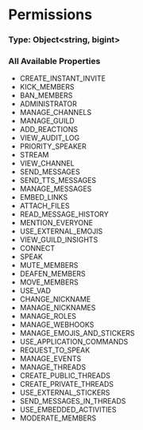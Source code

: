 # Permissions

### Type: Object\<string, bigint>

### All Available Properties

* CREATE\_INSTANT\_INVITE
* KICK\_MEMBERS
* BAN\_MEMBERS
* ADMINISTRATOR
* MANAGE\_CHANNELS
* MANAGE\_GUILD
* ADD\_REACTIONS
* VIEW\_AUDIT\_LOG
* PRIORITY\_SPEAKER
* STREAM
* VIEW\_CHANNEL
* SEND\_MESSAGES
* SEND\_TTS\_MESSAGES
* MANAGE\_MESSAGES
* EMBED\_LINKS
* ATTACH\_FILES
* READ\_MESSAGE\_HISTORY
* MENTION\_EVERYONE
* USE\_EXTERNAL\_EMOJIS
* VIEW\_GUILD\_INSIGHTS
* CONNECT
* SPEAK
* MUTE\_MEMBERS
* DEAFEN\_MEMBERS
* MOVE\_MEMBERS
* USE\_VAD
* CHANGE\_NICKNAME
* MANAGE\_NICKNAMES
* MANAGE\_ROLES
* MANAGE\_WEBHOOKS
* MANAGE\_EMOJIS\_AND\_STICKERS
* USE\_APPLICATION\_COMMANDS
* REQUEST\_TO\_SPEAK
* MANAGE\_EVENTS
* MANAGE\_THREADS
* CREATE\_PUBLIC\_THREADS
* CREATE\_PRIVATE\_THREADS
* USE\_EXTERNAL\_STICKERS
* SEND\_MESSAGES\_IN\_THREADS
* USE\_EMBEDDED\_ACTIVITIES
* MODERATE\_MEMBERS
